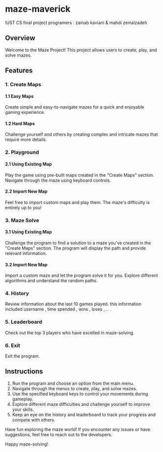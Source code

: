 # maze-maverick
IUST CS final project
programers : 
zainab kaviani 
&
mahdi zeinalzadeh 

## Overview

Welcome to the Maze Project! This project allows users to create, play, and solve mazes.

## Features

### 1. Create Maps

#### 1.1 Easy Maps

Create simple and easy-to-navigate mazes for a quick and enjoyable gaming experience.

#### 1.2 Hard Maps

Challenge yourself and others by creating complex and intricate mazes that require more details.

### 2. Playground

#### 2.1 Using Existing Map

Play the game using pre-built maps created in the "Create Maps" section. Navigate through the maze using keyboard controls.

#### 2.2 Import New Map

Feel free to import custom maps and play them. The maze's difficulty is entirely up to you!

### 3. Maze Solve

#### 3.1 Using Existing Map

Challenge the program to find a solution to a maze you've created in the "Create Maps" section. The program will display the path and provide relevant information.

#### 3.2 Import New Map

Import a custom maze and let the program solve it for you. Explore different algorithms and understand the random paths.

### 4. History

Review information about the last 10 games played. this information included username , time spended , wins , loses ,... .

### 5. Leaderboard

Check out the top 3 players who have excelled in maze-solving.

### 6. Exit

Exit the program.

## Instructions

1. Run the program and choose an option from the main menu.
2. Navigate through the menus to create, play, and solve mazes.
3. Use the specified keyboard keys to control your movements during gameplay.
4. Explore different maze difficulties and challenge yourself to improve your skills.
5. Keep an eye on the history and leaderboard to track your progress and compete with others.

Have fun exploring the maze world! If you encounter any issues or have suggestions, feel free to reach out to the developers.

Happy maze-solving!
